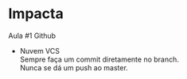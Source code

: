 # Impacta
Aula #1 Github <br />
- Nuvem VCS <br />
Sempre faça um commit diretamente no branch. <br />
Nunca se dá um push ao master. <br />
